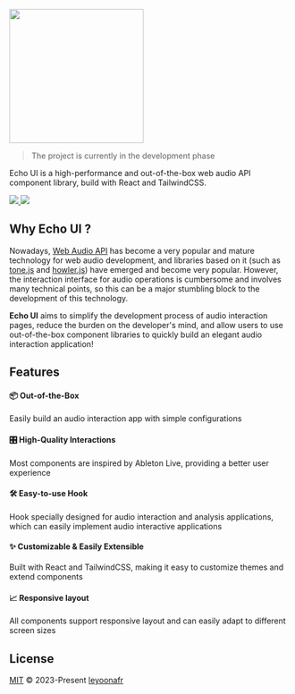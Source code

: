 <img src="https://github.com/codeacme17/echo-ui/assets/67408722/8222b369-5f71-428e-97f9-f648f05cab70" width="240"/></br>

> The project is currently in the development phase

Echo UI is a high-performance and out-of-the-box web audio API component library, build with React and TailwindCSS.

<a href="./ROADMAP.md"> 
  <img src="https://img.shields.io/badge/ROADMAP-ffbe3b?style=flat" />
</a>

<a href="./LICENSE.md"> 
  <img src="https://img.shields.io/badge/License-MIT-ffbe3b?style=flat&labelColor=ffbe3b" />
</a>

## Why Echo UI ?

Nowadays, [Web Audio API](https://developer.mozilla.org/en-US/docs/Web/API/Web_Audio_API) has become a very popular and mature technology for web audio development, and libraries based on it (such as [tone.js](https://github.com/Tonejs/Tone.js) and [howler.js](https://github.com/goldfire/howler.js)) have emerged and become very popular. However, the interaction interface for audio operations is cumbersome and involves many technical points, so this can be a major stumbling block to the development of this technology.

**Echo UI** aims to simplify the development process of audio interaction pages, reduce the burden on the developer's mind, and allow users to use out-of-the-box component libraries to quickly build an elegant audio interaction application!

## Features

#### 📦 **Out-of-the-Box**

Easily build an audio interaction app with simple configurations

#### 🎛️ **High-Quality Interactions**

Most components are inspired by Ableton Live, providing a better user experience

#### 🛠️ **Easy-to-use Hook**

Hook specially designed for audio interaction and analysis applications, which can easily implement audio interactive applications

#### ✨ **Customizable & Easily Extensible**

Built with React and TailwindCSS, making it easy to customize themes and extend components

#### 📈 **Responsive layout**

All components support responsive layout and can easily adapt to different screen sizes

## License

[MIT](./LICENSE.md) © 2023-Present [leyoonafr](https://github.com/codeacme17)

